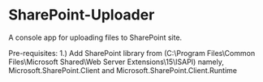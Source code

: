 # SharePoint-Uploader
A console app for uploading files to SharePoint site.

Pre-requisites:
1.) Add SharePoint library from (C:\Program Files\Common Files\Microsoft Shared\Web Server Extensions\15\ISAPI) namely,
Microsoft.SharePoint.Client and Microsoft.SharePoint.Client.Runtime

